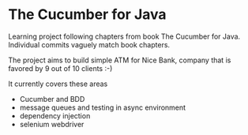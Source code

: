 The Cucumber for Java
=====================

Learning project following chapters from book The Cucumber for Java.
Individual commits vaguely match book chapters.

The project aims to build simple ATM for Nice Bank, company that is
favored by 9 out of 10 clients :-)

It currently covers these areas
- Cucumber and BDD
- message queues and testing in async environment
- dependency injection
- selenium webdriver

